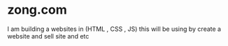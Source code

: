 # zong.com
I am building a websites in (HTML , CSS , JS) this will be using by  create a website and sell site and etc
